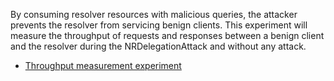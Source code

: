 By consuming resolver resources with malicious queries, the attacker prevents the resolver from servicing benign clients. This experiment will measure the throughput of requests and responses between a benign client and the resolver during the NRDelegationAttack and without any attack.

- [Throughput measurement experiment](throughput.md)
